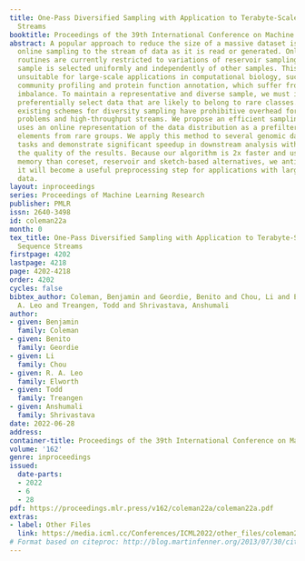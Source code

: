 ```yaml
---
title: One-Pass Diversified Sampling with Application to Terabyte-Scale Genomic Sequence
  Streams
booktitle: Proceedings of the 39th International Conference on Machine Learning
abstract: A popular approach to reduce the size of a massive dataset is to apply efficient
  online sampling to the stream of data as it is read or generated. Online sampling
  routines are currently restricted to variations of reservoir sampling, where each
  sample is selected uniformly and independently of other samples. This renders them
  unsuitable for large-scale applications in computational biology, such as metagenomic
  community profiling and protein function annotation, which suffer from severe class
  imbalance. To maintain a representative and diverse sample, we must identify and
  preferentially select data that are likely to belong to rare classes. We argue that
  existing schemes for diversity sampling have prohibitive overhead for large-scale
  problems and high-throughput streams. We propose an efficient sampling routine that
  uses an online representation of the data distribution as a prefilter to retain
  elements from rare groups. We apply this method to several genomic data analysis
  tasks and demonstrate significant speedup in downstream analysis without sacrificing
  the quality of the results. Because our algorithm is 2x faster and uses 1000x less
  memory than coreset, reservoir and sketch-based alternatives, we anticipate that
  it will become a useful preprocessing step for applications with large-scale streaming
  data.
layout: inproceedings
series: Proceedings of Machine Learning Research
publisher: PMLR
issn: 2640-3498
id: coleman22a
month: 0
tex_title: One-Pass Diversified Sampling with Application to Terabyte-Scale Genomic
  Sequence Streams
firstpage: 4202
lastpage: 4218
page: 4202-4218
order: 4202
cycles: false
bibtex_author: Coleman, Benjamin and Geordie, Benito and Chou, Li and Elworth, R.
  A. Leo and Treangen, Todd and Shrivastava, Anshumali
author:
- given: Benjamin
  family: Coleman
- given: Benito
  family: Geordie
- given: Li
  family: Chou
- given: R. A. Leo
  family: Elworth
- given: Todd
  family: Treangen
- given: Anshumali
  family: Shrivastava
date: 2022-06-28
address:
container-title: Proceedings of the 39th International Conference on Machine Learning
volume: '162'
genre: inproceedings
issued:
  date-parts:
  - 2022
  - 6
  - 28
pdf: https://proceedings.mlr.press/v162/coleman22a/coleman22a.pdf
extras:
- label: Other Files
  link: https://media.icml.cc/Conferences/ICML2022/other_files/coleman22a-supp.zip
# Format based on citeproc: http://blog.martinfenner.org/2013/07/30/citeproc-yaml-for-bibliographies/
---
```

